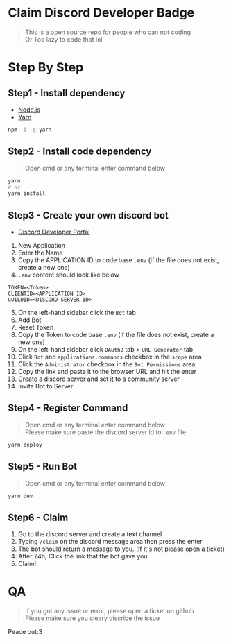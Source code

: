 # Claim Discord Developer Badge
> This is a open source repo for people who can not coding  
> Or Too lazy to code that lol
# Step By Step
## Step1 - Install dependency
- [Node.js](https://nodejs.org/en/)
- [Yarn](https://yarnpkg.com/getting-started/install)
```bash
npm -i -g yarn
```
## Step2 - Install code dependency
> Open cmd or any terminal enter command below
```bash
yarn  
# or  
yarn install
```

## Step3 - Create your own discord bot
- [Discord Developer Portal](https://discord.com/developers/applications)
1. New Application
2. Enter the Name
3. Copy the APPLICATION ID to code base `.env` (if the file does not exist, create a new one) 
4. `.env` content should look like below
```
TOKEN=<Token>
CLIENTID=<APPLICATION ID>
GUILDID=<DISCORD SERVER ID>
```
5. On the left-hand sidebar click the `Bot` tab
6. Add Bot
7. Reset Token
8. Copy the Token to code base `.env` (if the file does not exist, create a new one)
9. On the left-hand sidebar click `OAuth2` tab > `URL Generator` tab
10. Click `Bot` and `applications.commands` checkbox in the `scope` area
11. Click the `Administrator` checkbox in the `Bot Permissions` area
12. Copy the link and paste it to the browser URL and hit the enter
13. Create a discord server and set it to a community server
14. Invite Bot to Server
## Step4 - Register Command
> Open cmd or any terminal enter command below  
> Please make sure paste the discord server id to `.env` file
```bash
yarn deploy
```
## Step5 - Run Bot
> Open cmd or any terminal enter command below
```bash
yarn dev
```

## Step6 - Claim 
1. Go to the discord server and create a text channel
2. Typing `/claim` on the discord message area then press the enter
3. The bot should return a message to you. (if it's not please open a ticket)
4. After 24h, Click the link that the bot gave you
5. Claim!

# QA
> If you got any issue or error, please open a ticket on github  
> Please make sure you cleary discribe the issue

Peace out:3